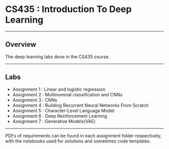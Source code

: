 # CS435 : Introduction To Deep Learning
---
## Overview
The deep learning labs done in the CS435 course.

---
## Labs
* Assignment 1 : Linear and logistic regression
* Assignment 2 : Multinominal classification and CNNs
* Assignment 3 : CNNs
* Assignment 4 : Building Recurrent Neural Networks From Scratch
* Assignment 5 : Character-Level Language Model
* Assignment 6 : Deep Reinforcement Learning
* Assignment 7 : Generative Models(VAE)
---
PDFs of requirements can be found in each assignment folder respectively, with the notebooks used for solutions and sometimes code templates.